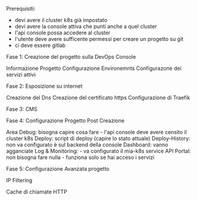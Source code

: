 Prerequisiti:

* devi avere il cluster k8s già impostato
* devi avere la console attiva che punti anche a quel cluster
* l'api console possa accedere al cluster
* l'utente deve avere sufficente permessi per creare un progetto su git
* ci deve essere gitlab

Fase 1: Creazione del progetto sulla DevOps Console

Informazione Progetto
Configurazione Environemnts
Configurazone dei servizi attivi

Fase 2: Esposizione su internet

Creazione del Dns
Creazione del certificato https
Configurazione di Traefik

Fase 3: CMS

Fase 4: Configurazione Progetto Post Creazione

Area Debug: bisogna capire cosa fare - l'api console deve avere censito il cluster k8s
Deploy: script di deploy (capire lo stato attuale)
Deploy-History: non va configurato è sul backend della console
Dashboard: vanno agganciate
Log & Monitoring: - va configurato il mia-k8s service
API Portal: non bisogna fare nulla - funziona solo se hai acceso i servizi

Fase 5: Configurazione Avanzata progetto

IP Filtering

Cache di chiamate HTTP
